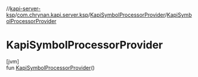 //[kapi-server-ksp](../../../index.md)/[com.chrynan.kapi.server.ksp](../index.md)/[KapiSymbolProcessorProvider](index.md)/[KapiSymbolProcessorProvider](-kapi-symbol-processor-provider.md)

# KapiSymbolProcessorProvider

[jvm]\
fun [KapiSymbolProcessorProvider](-kapi-symbol-processor-provider.md)()
